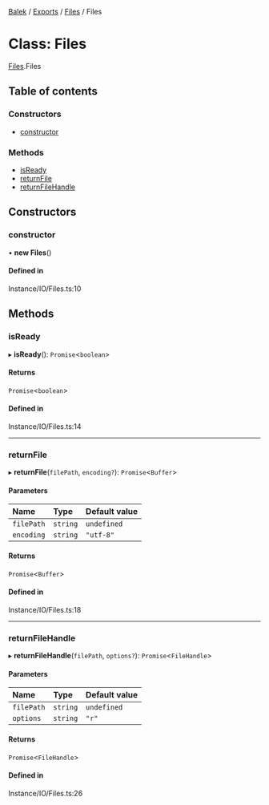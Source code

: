 [Balek](../README.md) / [Exports](../modules.md) / [Files](../modules/Files.md) / Files

# Class: Files

[Files](../modules/Files.md).Files

## Table of contents

### Constructors

- [constructor](Files.Files.md#constructor)

### Methods

- [isReady](Files.Files.md#isready)
- [returnFile](Files.Files.md#returnfile)
- [returnFileHandle](Files.Files.md#returnfilehandle)

## Constructors

### constructor

• **new Files**()

#### Defined in

Instance/IO/Files.ts:10

## Methods

### isReady

▸ **isReady**(): `Promise`<`boolean`\>

#### Returns

`Promise`<`boolean`\>

#### Defined in

Instance/IO/Files.ts:14

___

### returnFile

▸ **returnFile**(`filePath`, `encoding?`): `Promise`<`Buffer`\>

#### Parameters

| Name | Type | Default value |
| :------ | :------ | :------ |
| `filePath` | `string` | `undefined` |
| `encoding` | `string` | `"utf-8"` |

#### Returns

`Promise`<`Buffer`\>

#### Defined in

Instance/IO/Files.ts:18

___

### returnFileHandle

▸ **returnFileHandle**(`filePath`, `options?`): `Promise`<`FileHandle`\>

#### Parameters

| Name | Type | Default value |
| :------ | :------ | :------ |
| `filePath` | `string` | `undefined` |
| `options` | `string` | `"r"` |

#### Returns

`Promise`<`FileHandle`\>

#### Defined in

Instance/IO/Files.ts:26
